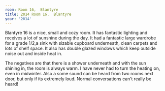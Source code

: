 ```yaml
---
room: Room 16,  Blantyre
title: 2014 Room 16,  Blantyre
year: '2014'
---
```


Blantyre 16 is a nice, small and cozy room. It has fantastic lighting and receives a lot of sunshine during the day. It had a fantastic large wardrobe for a grade 1/2,a sink with sizable cupboard underneath, clean carpets and lots of shelf space. It also has double glazed windows which keep outside noise out and inside heat in.

The negatives are that there is a shower underneath and with the sun shining in, the room is always warm. I have never had to turn the heating on, even in midwinter. Also a some sound can be heard from two rooms next door, but only if its extremely loud. Normal conversations can't really be heard!